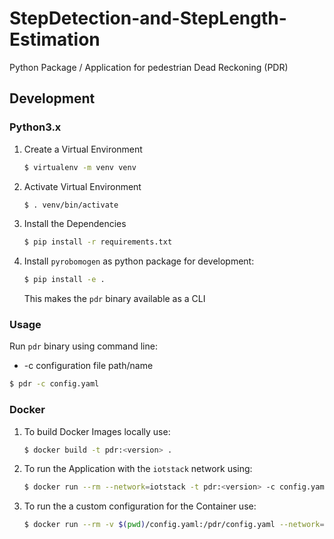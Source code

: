 # StepDetection-and-StepLength-Estimation

Python Package / Application for pedestrian Dead Reckoning (PDR)



## Development

### Python3.x

1. Create a Virtual Environment

   ```bash
   $ virtualenv -m venv venv
   ```

2. Activate Virtual Environment

   ```bash
   $ . venv/bin/activate 
   ```

3. Install the Dependencies

   ```bash
   $ pip install -r requirements.txt
   ```

4. Install `pyrobomogen` as python package for development:

   ```bash
   $ pip install -e .
   ```

   This makes the `pdr` binary available as a CLI

### Usage

Run `pdr` binary using command line:

- -c configuration file path/name

```bash
$ pdr -c config.yaml
```



### Docker

1. To build Docker Images locally use:

   ```bash
   $ docker build -t pdr:<version> .
   ```

2. To run the Application with the `iotstack` network using:

   ```bash
   $ docker run --rm --network=iotstack -t pdr:<version> -c config.yaml
   ```

3. To run the a custom configuration for the Container use:

   ```bash
   $ docker run --rm -v $(pwd)/config.yaml:/pdr/config.yaml --network=iotstack -t pdr:<version> -c config.yaml
   ```


